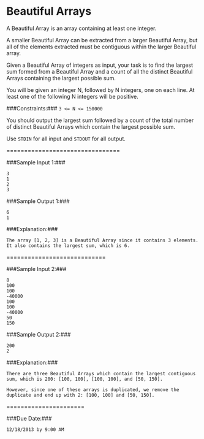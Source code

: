 Beautiful Arrays
================

A Beautiful Array is an array containing at least one integer.

A smaller Beautiful Array can be extracted from a larger Beautiful Array, but all of the elements extracted must be contiguous within the larger Beautiful array.

Given a Beautiful Array of integers as input, your task is to find the largest sum formed from a Beautiful Array and a count of all the distinct Beautiful Arrays containing the largest possible sum.

You will be given an integer N, followed by N integers, one on each line.  At least one of the following N integers will be positive.

###Constraints:###
`3 <= N <= 150000`

You should output the largest sum followed by a count of the total number of distinct Beautiful Arrays which contain the largest possible sum.

Use `STDIN` for all input and `STDOUT` for all output.

================================

###Sample Input 1:###

```
3
1
2
3
```


###Sample Output 1:###

```
6
1
```

###Explanation:###

```
The array [1, 2, 3] is a Beautiful Array since it contains 3 elements.  It also contains the largest sum, which is 6.
```


============================

###Sample Input 2:###

```
8
100
100
-40000
100
100
-40000
50
150
```


###Sample Output 2:###

```
200
2
```

###Explanation:###

```
There are three Beautiful Arrays which contain the largest contiguous sum, which is 200: [100, 100], [100, 100], and [50, 150].

However, since one of these arrays is duplicated, we remove the duplicate and end up with 2: [100, 100] and [50, 150].
```

======================


###Due Date:###

```
12/18/2013 by 9:00 AM
```
